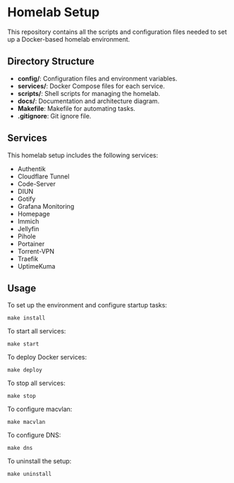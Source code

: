 # Homelab Setup

This repository contains all the scripts and configuration files needed to set up a Docker-based homelab environment.

## Directory Structure

- **config/**: Configuration files and environment variables.
- **services/**: Docker Compose files for each service.
- **scripts/**: Shell scripts for managing the homelab.
- **docs/**: Documentation and architecture diagram.
- **Makefile**: Makefile for automating tasks.
- **.gitignore**: Git ignore file.

## Services

This homelab setup includes the following services:

- Authentik
- Cloudflare Tunnel
- Code-Server
- DIUN
- Gotify
- Grafana Monitoring
- Homepage
- Immich
- Jellyfin
- Pihole
- Portainer
- Torrent-VPN
- Traefik
- UptimeKuma

## Usage

To set up the environment and configure startup tasks:

```
make install
```

To start all services:

```
make start
```

To deploy Docker services:

```
make deploy
```

To stop all services:

```
make stop
```

To configure macvlan:

```
make macvlan
```

To configure DNS:

```
make dns
```

To uninstall the setup:

```
make uninstall
```

